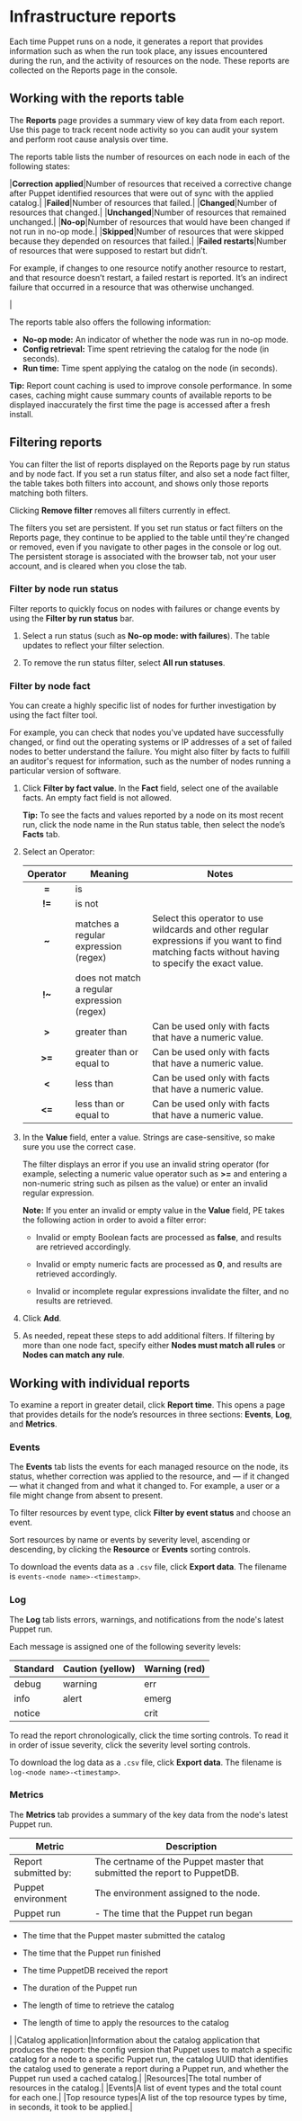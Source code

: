 # Infrastructure reports

Each time Puppet runs on a node, it generates a report that provides information such as when the run took place, any issues encountered during the run, and the activity of resources on the node. These reports are collected on the Reports page in the console.

## Working with the reports table

The **Reports** page provides a summary view of key data from each report. Use this page to track recent node activity so you can audit your system and perform root cause analysis over time.

The reports table lists the number of resources on each node in each of the following states:

|**Correction applied**|Number of resources that received a corrective change after Puppet identified resources that were out of sync with the applied catalog.|
|**Failed**|Number of resources that failed.|
|**Changed**|Number of resources that changed.|
|**Unchanged**|Number of resources that remained unchanged.|
|**No-op**|Number of resources that would have been changed if not run in no-op mode.|
|**Skipped**|Number of resources that were skipped because they depended on resources that failed.|
|**Failed restarts**|Number of resources that were supposed to restart but didn’t.

 For example, if changes to one resource notify another resource to restart, and that resource doesn’t restart, a failed restart is reported. It’s an indirect failure that occurred in a resource that was otherwise unchanged.

|

The reports table also offers the following information:

-   **No-op mode:** An indicator of whether the node was run in no-op mode.
-   **Config retrieval:** Time spent retrieving the catalog for the node \(in seconds\).
-   **Run time:** Time spent applying the catalog on the node \(in seconds\).

**Tip:** Report count caching is used to improve console performance. In some cases, caching might cause summary counts of available reports to be displayed inaccurately the first time the page is accessed after a fresh install.

## Filtering reports

You can filter the list of reports displayed on the Reports page by run status and by node fact. If you set a run status filter, and also set a node fact filter, the table takes both filters into account, and shows only those reports matching both filters.

Clicking **Remove filter** removes all filters currently in effect.

The filters you set are persistent. If you set run status or fact filters on the Reports page, they continue to be applied to the table until they're changed or removed, even if you navigate to other pages in the console or log out. The persistent storage is associated with the browser tab, not your user account, and is cleared when you close the tab.

### Filter by node run status

Filter reports to quickly focus on nodes with failures or change events by using the **Filter by run status** bar.

1.  Select a run status \(such as **No-op mode: with failures**\). The table updates to reflect your filter selection.

2.  To remove the run status filter, select **All run statuses**.


### Filter by node fact

You can create a highly specific list of nodes for further investigation by using the fact filter tool.

For example, you can check that nodes you've updated have successfully changed, or find out the operating systems or IP addresses of a set of failed nodes to better understand the failure. You might also filter by facts to fulfill an auditor's request for information, such as the number of nodes running a particular version of software.

1.  Click **Filter by fact value**. In the **Fact** field, select one of the available facts. An empty fact field is not allowed.

    **Tip:** To see the facts and values reported by a node on its most recent run, click the node name in the Run status table, then select the node’s **Facts** tab.

2.  Select an Operator:

    |Operator|Meaning|Notes|
    |:------:|-------|-----|
    |**=**|is| |
    |**!=**|is not| |
    |**~**|matches a regular expression \(regex\)|Select this operator to use wildcards and other regular expressions if you want to find matching facts without having to specify the exact value.|
    |**!~**|does not match a regular expression \(regex\)| |
    |**\>**|greater than|Can be used only with facts that have a numeric value.|
    |**\>=**|greater than or equal to|Can be used only with facts that have a numeric value.|
    |**<**|less than|Can be used only with facts that have a numeric value.|
    |**<=**|less than or equal to|Can be used only with facts that have a numeric value.|

3.  In the **Value** field, enter a value. Strings are case-sensitive, so make sure you use the correct case.

    The filter displays an error if you use an invalid string operator \(for example, selecting a numeric value operator such as ****\>=**** and entering a non-numeric string such as pilsen as the value\) or enter an invalid regular expression.

    **Note:** If you enter an invalid or empty value in the **Value** field, PE takes the following action in order to avoid a filter error:

    -   Invalid or empty Boolean facts are processed as **false**, and results are retrieved accordingly.

    -   Invalid or empty numeric facts are processed as **0**, and results are retrieved accordingly.

    -   Invalid or incomplete regular expressions invalidate the filter, and no results are retrieved.

4.  Click **Add**.

5.  As needed, repeat these steps to add additional filters. If filtering by more than one node fact, specify either **Nodes must match all rules** or **Nodes can match any rule**.


## Working with individual reports

To examine a report in greater detail, click **Report time**. This opens a page that provides details for the node’s resources in three sections: **Events**, **Log**, and **Metrics**.

### Events

The **Events** tab lists the events for each managed resource on the node, its status, whether correction was applied to the resource, and — if it changed — what it changed from and what it changed to. For example, a user or a file might change from absent to present.

To filter resources by event type, click **Filter by event status** and choose an event.

Sort resources by name or events by severity level, ascending or descending, by clicking the **Resource** or **Events** sorting controls.

To download the events data as a `.csv` file, click **Export data**. The filename is `events-<node name>-<timestamp>`.

### Log

The **Log** tab lists errors, warnings, and notifications from the node's latest Puppet run.

Each message is assigned one of the following severity levels:

|Standard|Caution \(yellow\)|Warning \(red\)|
|--------|------------------|---------------|
|debug|warning|err|
|info|alert|emerg|
|notice| |crit|

To read the report chronologically, click the time sorting controls. To read it in order of issue severity, click the severity level sorting controls.

To download the log data as a `.csv` file, click **Export data**. The filename is `log-<node name>-<timestamp>`.

### Metrics

The **Metrics** tab provides a summary of the key data from the node's latest Puppet run.

|Metric|Description|
|------|-----------|
|Report submitted by:|The certname of the Puppet master that submitted the report to PuppetDB.|
|Puppet environment|The environment assigned to the node.|
|Puppet run|-   The time that the Puppet run began

-   The time that the Puppet master submitted the catalog

-   The time that the Puppet run finished

-   The time PuppetDB received the report

-   The duration of the Puppet run

-   The length of time to retrieve the catalog

-   The length of time to apply the resources to the catalog


|
|Catalog application|Information about the catalog application that produces the report: the config version that Puppet uses to match a specific catalog for a node to a specific Puppet run, the catalog UUID that identifies the catalog used to generate a report during a Puppet run, and whether the Puppet run used a cached catalog.|
|Resources|The total number of resources in the catalog.|
|Events|A list of event types and the total count for each one.|
|Top resource types|A list of the top resource types by time, in seconds, it took to be applied.|

